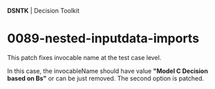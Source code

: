 **DSNTK** | Decision Toolkit

# 0089-nested-inputdata-imports

This patch fixes invocable name at the test case level.

In this case, the invocableName should have value **"Model C Decision based on Bs"**
or can be just removed. The second option is patched.
